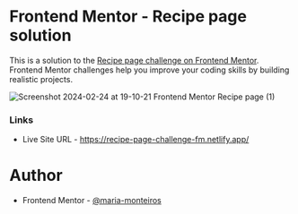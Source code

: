 # Frontend Mentor - Recipe page solution

This is a solution to the [Recipe page challenge on Frontend Mentor](https://www.frontendmentor.io/challenges/recipe-page-KiTsR8QQKm). 
Frontend Mentor challenges help you improve your coding skills by building realistic projects.

![Screenshot 2024-02-24 at 19-10-21 Frontend Mentor Recipe page (1)](https://github.com/maria-monteiros/Recipe-Page/assets/104790525/971028c8-1a06-4003-9c44-b97498233baf)

### Links

- Live Site URL - https://recipe-page-challenge-fm.netlify.app/

# Author 

- Frontend Mentor - [@maria-monteiros](https://www.frontendmentor.io/profile/maria-monteiros)
